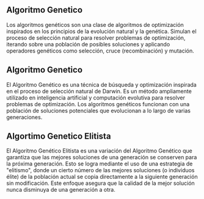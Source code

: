 ## Algoritmo Genetico
Los algoritmos genéticos son una clase de algoritmos de optimización inspirados en los principios de la evolución natural y la genética. Simulan el proceso de selección natural para resolver problemas de optimización, iterando sobre una población de posibles soluciones y aplicando operadores genéticos como selección, cruce (recombinación) y mutación. 

## Algoritmo Genetico

El Algoritmo Genético es una técnica de búsqueda y optimización inspirada en el proceso de selección natural de Darwin. Es un método ampliamente utilizado en inteligencia artificial y computación evolutiva para resolver problemas de optimización. Los algoritmos genéticos funcionan con una población de soluciones potenciales que evolucionan a lo largo de varias generaciones.


## Algortimo Genetico Elitista
El Algoritmo Genético Elitista es una variación del Algoritmo Genético que garantiza que las mejores soluciones de una generación se conserven para la próxima generación. Esto se logra mediante el uso de una estrategia de "elitismo", donde un cierto número de las mejores soluciones (o individuos élite) de la población actual se copia directamente a la siguiente generación sin modificación. Este enfoque asegura que la calidad de la mejor solución nunca disminuya de una generación a otra.
